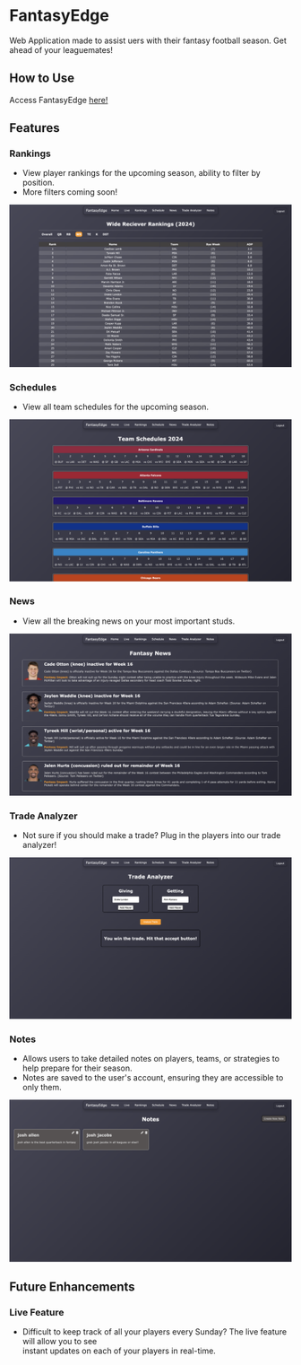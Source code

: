 # FantasyEdge
Web Application made to assist uers with their fantasy football season. Get ahead of your leaguemates!

## How to Use
Access FantasyEdge [here!](https://fantasy-edge.vercel.app/)

## Features
### Rankings
- View player rankings for the upcoming season, ability to filter by position. <br>
- More filters coming soon!

![Rankings Page](images/rankings.png)

### Schedules
- View all team schedules for the upcoming season. 

![Schedules Page](images/schedules.png)

### News
- View all the breaking news on your most important studs. 

![News Page](images/news.png)

### Trade Analyzer
- Not sure if you should make a trade? Plug in the players into our trade analyzer!

![Trade Analyzer Page](images/trade_analyzer.png)

### Notes
- Allows users to take detailed notes on players, teams, or strategies to help prepare for their season.
- Notes are saved to the user's account, ensuring they are accessible to only them.

![Notes Page](images/notes.png)

## Future Enhancements
### Live Feature
- Difficult to keep track of all your players every Sunday? The live feature will allow you to see <br>
instant updates on each of your players in real-time.
